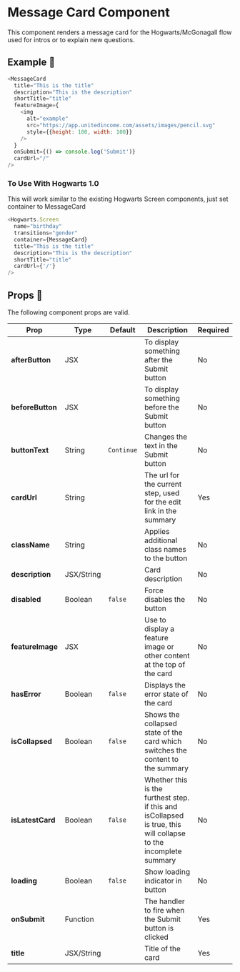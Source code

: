 # Message Card Component

This component renders a message card for the Hogwarts/McGonagall flow used for intros or to explain new questions.

## Example 🚀

```javascript
<MessageCard
  title="This is the title"
  description="This is the description"
  shortTitle="title"
  featureImage={
    <img
      alt="example"
      src="https://app.unitedincome.com/assets/images/pencil.svg"
      style={{height: 100, width: 100}}
    />
  }
  onSubmit={() => console.log('Submit')}
  cardUrl="/"
/>
```

### To Use With Hogwarts 1.0

This will work similar to the existing Hogwarts Screen components, just set container to MessageCard

```javascript
<Hogwarts.Screen
  name="birthday"
  transitions="gender"
  container={MessageCard}
  title="This is the title"
  description="This is the description"
  shortTitle="title"
  cardUrl={'/'}
/>
```

## Props 🔧

The following component props are valid.

| Prop             | Type       | Default    | Description                                                                                                      | Required |
| ---------------- | ---------- | ---------- | ---------------------------------------------------------------------------------------------------------------- | -------- |
| **afterButton**  | JSX        |            | To display something after the Submit button                                                                     | No       |
| **beforeButton** | JSX        |            | To display something before the Submit button                                                                    | No       |
| **buttonText**   | String     | `Continue` | Changes the text in the Submit button                                                                            | No       |
| **cardUrl**      | String     |            | The url for the current step, used for the edit link in the summary                                              | Yes      |
| **className**    | String     |            | Applies additional class names to the button                                                                     | No       |
| **description**  | JSX/String |            | Card description                                                                                                 | No       |
| **disabled**     | Boolean    | `false`    | Force disables the button                                                                                        | No       |
| **featureImage** | JSX        |            | Use to display a feature image or other content at the top of the card                                           | No       |
| **hasError**     | Boolean    | `false`    | Displays the error state of the card                                                                             | No       |
| **isCollapsed**  | Boolean    | `false`    | Shows the collapsed state of the card which switches the content to the summary                                  | No       |
| **isLatestCard** | Boolean    | `false`    | Whether this is the furthest step. if this and isCollapsed is true, this will collapse to the incomplete summary | No       |
| **loading**      | Boolean    | `false`    | Show loading indicator in button                                                                                 | No       |
| **onSubmit**     | Function   |            | The handler to fire when the Submit button is clicked                                                            | Yes      |
| **title**        | JSX/String |            | Title of the card                                                                                                | Yes      |
